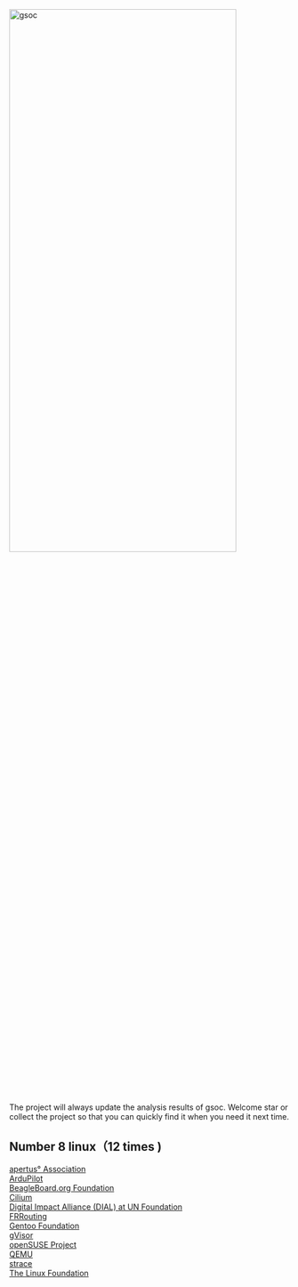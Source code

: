 <img width="90%"  height="50%" alt="gsoc" src="https://user-images.githubusercontent.com/37730787/148780222-ccf1cd3f-0015-4c87-830d-80be55a444db.png">

The project will always update the analysis results of gsoc. Welcome star or collect the project so that you can quickly find it when you need it next time.

## Number 8 linux（12 times )

[apertus° Association](https://summerofcode.withgoogle.com/archive/2021/organizations/5659873647263744)<br>
[ArduPilot](https://summerofcode.withgoogle.com/archive/2021/organizations/4848051277004800)<br>
[BeagleBoard.org Foundation](https://summerofcode.withgoogle.com/archive/2021/organizations/5067823478472704)<br>
[Cilium](https://summerofcode.withgoogle.com/archive/2021/organizations/6055505163714560)<br>
[Digital Impact Alliance (DIAL) at UN Foundation](https://summerofcode.withgoogle.com/archive/2021/organizations/5400186335002624)<br>
[FRRouting](https://summerofcode.withgoogle.com/archive/2021/organizations/5868804143316992)<br>
[Gentoo Foundation](https://summerofcode.withgoogle.com/archive/2021/organizations/4842426950221824)<br>
[gVisor](https://summerofcode.withgoogle.com/archive/2021/organizations/5119642997096448)<br>
[openSUSE Project](https://summerofcode.withgoogle.com/archive/2021/organizations/5137006207696896)<br>
[QEMU](https://summerofcode.withgoogle.com/archive/2021/organizations/4837236381581312)<br>
[strace](https://summerofcode.withgoogle.com/archive/2021/organizations/6067595530207232)<br>
[The Linux Foundation](https://summerofcode.withgoogle.com/archive/2021/organizations/5715751809318912)<br>
<br>